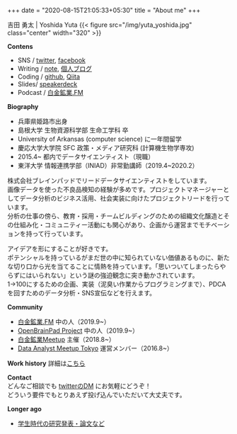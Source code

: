 +++
date = "2020-08-15T21:05:33+05:30"
title = "About me"
+++

吉田 勇太 | Yoshida Yuta
{{< figure src="/img/yuta_yoshida.jpg" class="center" width="320" >}}

**Contens**
- SNS / [twitter](https://twitter.com/yutatatatata), [facebook](https://www.facebook.com/ysdyt)
- Writing / [note](https://note.com/ysdyt), [個人ブログ](http://ysdyt.net/)
- Coding / [github](https://github.com/ysdyt), [Qiita](https://qiita.com/ysdyt)
- Slides/ [speakerdeck](https://speakerdeck.com/ysdyt)
- Podcast / [白金鉱業.FM](https://shirokane-kougyou.fm/)

**Biography**
- 兵庫県姫路市出身
- 島根大学 生物資源科学部 生命工学科 卒
- University of Arkansas (computer science) に一年間留学
- 慶応大学大学院 SFC 政策・メディア研究科 (計算機生物学専攻)
- 2015.4~ 都内でデータサイエンティスト（現職）
- 東洋大学 情報連携学部（INIAD）非常勤講師（2019.4~2020.2）


株式会社ブレインパッドでリードデータサイエンティストをしています。  
画像データを使った不良品検知の経験が多めです。プロジェクトマネージャーとしてデータ分析のビジネス活用、社会実装に向けたプロジェクトリードを行っています。  
分析の仕事の傍ら、教育・採用・チームビルディングのための組織文化醸造とその仕組み化・コミュニティー活動にも関心があり、企画から運営までモチベーションを持って行っています。  

アイデアを形にすることが好きです。  
ポテンシャルを持っているがまだ世の中に知られていない価値あるものに、新たな切り口から光を当てることに情熱を持っています。「思いついてしまったらやらずにはいられない」という謎の強迫観念に突き動かされています。  
1→100にするための企画、実装（泥臭い作業からプログラミングまで）、PDCAを回すためのデータ分析・SNS宣伝などを行えます。  

**Community**  
- [白金鉱業.FM](https://twitter.com/shirokane_fm) 中の人（2019.9~）
- [OpenBrainPad Project](https://twitter.com/Open_BrainPad) 中の人（2019.9~）
- [白金鉱業Meetup](https://brainpad-meetup.connpass.com/) 主催（2018.8~）
- [Data Analyst Meetup Tokyo](https://data-analyst.connpass.com/) 運営メンバー（2016.8~）

**Work history**
詳細は[こちら](https://www.notion.so/ysdyt/Yoshida-Yuta-bd1961046c9e417283c8705b55db0ab6)

**Contact**  
どんなご相談でも [twitterのDM](https://twitter.com/yutatatatata) にお気軽にどうぞ！  
どういう要件でもとりあえず投げ込んでいただいて大丈夫です。

**Longer ago**
- [学生時代の研究発表・論文など](http://ysdyt.net/works/)
